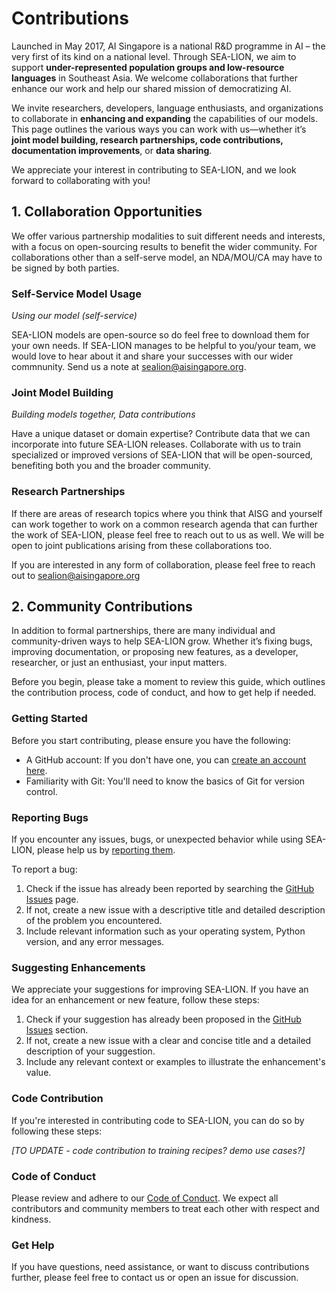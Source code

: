 # Contributions

Launched in May 2017, AI Singapore is a national R&D programme in AI – the very first of its kind on a national level. Through SEA-LION, we aim to support **under-represented population groups and low-resource languages** in Southeast Asia. We welcome collaborations that further enhance our work and help our shared mission of democratizing AI.

We invite researchers, developers, language enthusiasts, and organizations to collaborate in **enhancing and expanding** the capabilities of our models. This page outlines the various ways you can work with us—whether it’s **joint model building, research partnerships, code contributions, documentation improvements**, or **data sharing**. 

We appreciate your interest in contributing to SEA-LION, and we look forward to collaborating with you!

## 1. Collaboration Opportunities



We offer various partnership modalities to suit different needs and interests, with a focus on open-sourcing results to benefit the wider community. For collaborations other than a self-serve model, an NDA/MOU/CA may have to be signed by both parties.

### Self-Service Model Usage

_Using our model (self-service)_

SEA-LION models are open-source so do feel free to download them for your own needs. If SEA-LION manages to be helpful to you/your team, we would love to hear about it and share your successes with our wider commnunity. Send us a note at sealion@aisingapore.org.

### Joint Model Building

_Building models together, Data contributions_

Have a unique dataset or domain expertise? Contribute data that we can incorporate into future SEA-LION releases. Collaborate with us to train specialized or improved versions of SEA-LION that will be open-sourced, benefiting both you and the broader community.

### Research Partnerships

If there are areas of research topics where you think that AISG and yourself can work together to work on a common research agenda that can further the work of SEA-LION, please feel free to reach out to us as well. We will be open to joint publications arising from these collaborations too.

If you are interested in any form of collaboration, please feel free to reach out to sealion@aisingapore.org

## 2. Community Contributions

In addition to formal partnerships, there are many individual and community-driven ways to help SEA-LION grow. Whether it’s fixing bugs, improving documentation, or proposing new features, as a developer, researcher, or just an enthusiast, your input matters. 

Before you begin, please take a moment to review this guide, which outlines the contribution process, code of conduct, and how to get help if needed.

### Getting Started

Before you start contributing, please ensure you have the following:
- A GitHub account: If you don't have one, you can [create an account here](https://github.com/join).
- Familiarity with Git: You'll need to know the basics of Git for version control.

### Reporting Bugs

If you encounter any issues, bugs, or unexpected behavior while using SEA-LION, please help us by [reporting them](https://github.com/aisingapore/sealion/issues). 

To report a bug:
1.  Check if the issue has already been reported by searching the [GitHub Issues](https://github.com/aisingapore/sealion/issues) page.
2. If not, create a new issue with a descriptive title and detailed description of the problem you encountered.
3. Include relevant information such as your operating system, Python version, and any error messages.

### Suggesting Enhancements

We appreciate your suggestions for improving SEA-LION. If you have an idea for an enhancement or new feature, follow these steps:
1. Check if your suggestion has already been proposed in the [GitHub Issues](https://github.com/aisingapore/sealion/issues) section.
2. If not, create a new issue with a clear and concise title and a detailed description of your suggestion.
3. Include any relevant context or examples to illustrate the enhancement's value.

### Code Contribution
If you're interested in contributing code to SEA-LION, you can do so by following these steps:

_[TO UPDATE - code contribution to training recipes? demo use cases?]_

### Code of Conduct
Please review and adhere to our [Code of Conduct](./code_of_conduct.md). We expect all contributors and community members to treat each other with respect and kindness.

### Get Help
If you have questions, need assistance, or want to discuss contributions further, please feel free to contact us or open an issue for discussion.
